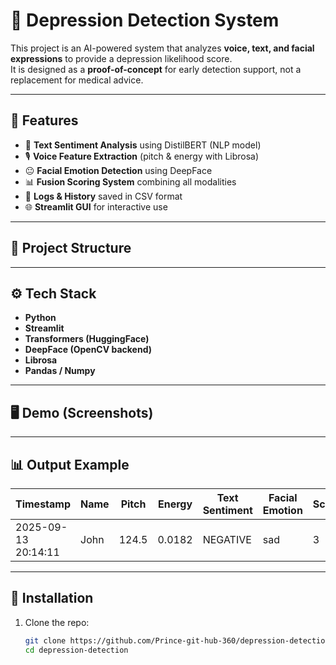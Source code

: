 # 🧠 Depression Detection System

This project is an AI-powered system that analyzes **voice, text, and facial expressions** to provide a depression likelihood score.  
It is designed as a **proof-of-concept** for early detection support, not a replacement for medical advice.  

---

## 🚀 Features
- 📄 **Text Sentiment Analysis** using DistilBERT (NLP model)  
- 🎙️ **Voice Feature Extraction** (pitch & energy with Librosa)  
- 😐 **Facial Emotion Detection** using DeepFace  
- 📊 **Fusion Scoring System** combining all modalities  
- 💾 **Logs & History** saved in CSV format  
- 🌐 **Streamlit GUI** for interactive use  

---

## 📂 Project Structure




---

## ⚙️ Tech Stack
- **Python**  
- **Streamlit**  
- **Transformers (HuggingFace)**  
- **DeepFace (OpenCV backend)**  
- **Librosa**  
- **Pandas / Numpy**  

---

## 🖥️ Demo (Screenshots)
  
 

---

## 📊 Output Example
| Timestamp           | Name  | Pitch | Energy  | Text Sentiment | Facial Emotion | Score | Result            |
|---------------------|-------|-------|---------|----------------|----------------|-------|-------------------|
| 2025-09-13 20:14:11 | John  | 124.5 | 0.0182  | NEGATIVE       | sad            | 3     | Likely Depressed  |

---

## 🔧 Installation
1. Clone the repo:
   ```bash
   git clone https://github.com/Prince-git-hub-360/depression-detection.git
   cd depression-detection

